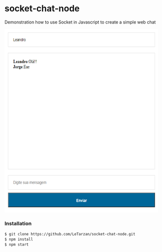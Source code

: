 # socket-chat-node

Demonstration how to use Socket in Javascript to create a simple web chat

<img src="https://github.com/LeTarzan/node-socket-communication/blob/master/assets/l.PNG" width="600" height="600" />

### Installation

```sh
$ git clone https://github.com/LeTarzan/socket-chat-node.git
$ npm install
$ npm start
```

